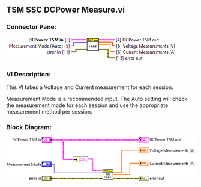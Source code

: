 ## **TSM SSC DCPower Measure.vi**
### Connector Pane:
![alt text](/docs/images/Instrument%20Control/DCPower/TSM%20SSC%20DCPower%20Measure.vic.png "TSM SSC DCPower Measure.vi connector pane")

### VI Description:
This VI takes a Voltage and Current measurement for each session.

Measurement Mode is a recommended input. The Auto setting will check the measurement mode for each session and use the appropriate measurement method per session.

### Block Diagram:
![alt text](/docs/images/Instrument%20Control/DCPower/TSM%20SSC%20DCPower%20Measure.vid.png "TSM SSC DCPower Measure.vi block diagram")

